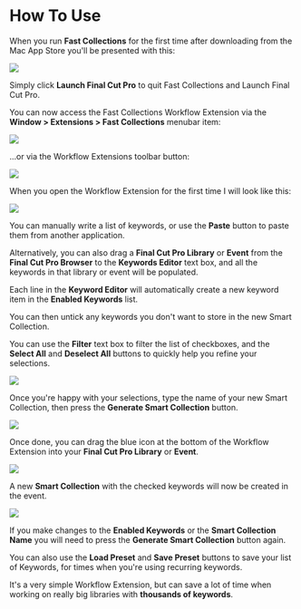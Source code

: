 # How To Use

When you run **Fast Collections** for the first time after downloading from the Mac App Store you'll be presented with this:

![](/static/wrapper-application.png)

Simply click **Launch Final Cut Pro** to quit Fast Collections and Launch Final Cut Pro.

You can now access the Fast Collections Workflow Extension via the **Window > Extensions > Fast Collections** menubar item:

![](/static/menubar.png)

...or via the Workflow Extensions toolbar button:

![](/static/toolbar.png)

When you open the Workflow Extension for the first time I will look like this:

![](/static/first-run.png)

You can manually write a list of keywords, or use the **Paste** button to paste them from another application.

Alternatively, you can also drag a **Final Cut Pro Library** or **Event** from the **Final Cut Pro Browser** to the **Keywords Editor** text box, and all the keywords in that library or event will be populated.

Each line in the **Keyword Editor** will automatically create a new keyword item in the **Enabled Keywords** list.

You can then untick any keywords you don't want to store in the new Smart Collection.

You can use the **Filter** text box to filter the list of checkboxes, and the **Select All** and **Deselect All** buttons to quickly help you refine your selections.

![](/static/filter.png)

Once you're happy with your selections, type the name of your new Smart Collection, then press the **Generate Smart Collection** button.

![](/static/smart-collection-name-highlighted.png)

Once done, you can drag the blue icon at the bottom of the Workflow Extension into your **Final Cut Pro Library** or **Event**.

![](/static/drag-enabled.png)

A new **Smart Collection** with the checked keywords will now be created in the event.

![](/static/smart-collection.png)

If you make changes to the **Enabled Keywords** or the **Smart Collection Name** you will need to press the **Generate Smart Collection** button again.

You can also use the **Load Preset** and **Save Preset** buttons to save your list of Keywords, for times when you're using recurring keywords.

It's a very simple Workflow Extension, but can save a lot of time when working on really big libraries with **thousands of keywords**.